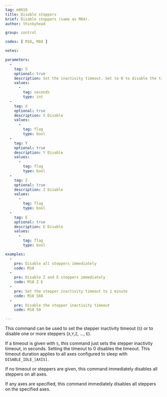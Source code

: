 ```yaml
---
tag: m0018
title: Disable steppers
brief: Disable steppers (same as M84).
author: thinkyhead

group: control

codes: [ M18, M84 ]

notes:

parameters:
  -
    tag: S
    optional: true
    description: Set the inactivity timeout. Set to 0 to disable the timeout.
    values:
      -
        tag: seconds
        type: int
  -
    tag: X
    optional: true
    description: X Disable
    values:
      -
        tag: flag
        type: bool
  -
    tag: Y
    optional: true
    description: Y Disable
    values:
      -
        tag: flag
        type: bool
  -
    tag: Z
    optional: true
    description: Z Disable
    values:
      -
        tag: flag
        type: bool
  -
    tag: E
    optional: true
    description: E Disable
    values:
      -
        tag: flag
        type: bool

examples:
  -
    pre: Disable all steppers immediately
    code: M18
  -
    pre: Disable Z and E steppers immediately
    code: M18 Z E
  -
    pre: Set the stepper inactivity timeout to 1 minute
    code: M18 S60
  -
    pre: Disable the stepper inactivity timeout
    code: M18 S0

---
```


This command can be used to set the stepper inactivity timeout (`S`) or to disable one or more steppers (`X`,`Y`,`Z`, …, `E`).

If a timeout is given with `S`, this command just sets the stepper inactivity timeout, in seconds. Setting the timeout to 0 disables the timeout. This timeout duration applies to all axes configured to sleep with `DISABLE_IDLE_[AXIS]`.

If no timeout or steppers are given, this command immediately disables all steppers on all axes.

If any axes are specified, this command immediately disables all steppers on the specified axes.
